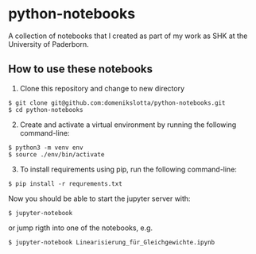 # python-notebooks
A collection of notebooks that I created as part of my work as SHK at the University of Paderborn.

## How to use these notebooks

1. Clone this repository and change to new directory

```
$ git clone git@github.com:domenikslotta/python-notebooks.git
$ cd python-notebooks
```

2. Create and activate a virtual environment by running the following command-line:

```
$ python3 -m venv env
$ source ./env/bin/activate
```

3. To install requirements using pip, run the following command-line:

```
$ pip install -r requrements.txt
```

Now you should be able to start the jupyter server with:

```
$ jupyter-notebook
```

or jump rigth into one of the notebooks, e.g. 

```
$ jupyter-notebook Linearisierung_für_Gleichgewichte.ipynb
```